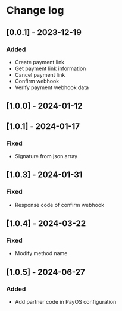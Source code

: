 # Change log

## [0.0.1] - 2023-12-19

### Added

- Create payment link
- Get payment link information
- Cancel payment link
- Confirm webhook
- Verify payment webhook data

## [1.0.0] - 2024-01-12

## [1.0.1] - 2024-01-17

### Fixed

- Signature from json array

## [1.0.3] - 2024-01-31

### Fixed

- Response code of confirm webhook

## [1.0.4] - 2024-03-22

### Fixed

- Modify method name

## [1.0.5] - 2024-06-27

### Added

- Add partner code in PayOS configuration
